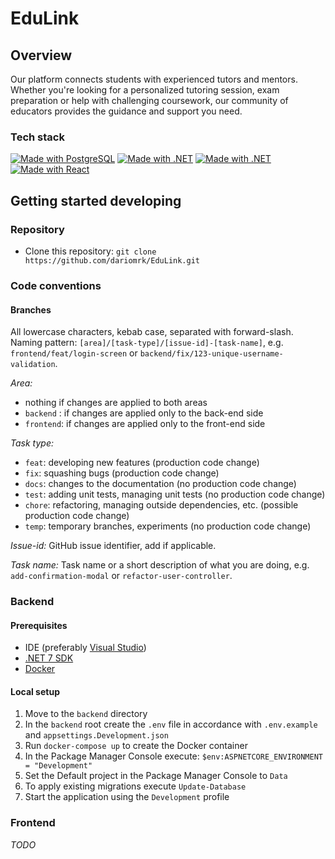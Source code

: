# EduLink

## Overview

Our platform connects students with experienced tutors and mentors.
Whether you're looking for a personalized tutoring session,
exam preparation or help with challenging coursework,
our community of educators provides the guidance and support you need.

### Tech stack

[![Made with PostgreSQL](https://img.shields.io/badge/PostgreSQL-15-40668d?style=flat-square&logo=postgresql&logoColor=white)](https://github.com/postgres/postgres "PostgreSQL")
[![Made with .NET](https://img.shields.io/badge/EF_Core-7-4c2dcc?style=flat-square&logo=dotnet&logoColor=white)](https://github.com/dotnet/efcore "EF Core")
[![Made with .NET](https://img.shields.io/badge/ASP.NET_Core-7-4c2dcc?style=flat-square&logo=dotnet&logoColor=white)](https://github.com/dotnet/aspnetcore "ASP.NET Core")
[![Made with React](https://img.shields.io/badge/React-18-387ca0?style=flat-square&logo=react&logoColor=white)](https://github.com/facebook/react "React")

## Getting started developing

### Repository

- Clone this repository: `git clone https://github.com/dariomrk/EduLink.git`

### Code conventions

#### Branches

All lowercase characters, kebab case, separated with forward-slash.  
Naming pattern: `[area]/[task-type]/[issue-id]-[task-name]`, e.g. `frontend/feat/login-screen` or `backend/fix/123-unique-username-validation`.

*Area:*
- nothing if changes are applied to both areas
- `backend` : if changes are applied only to the back-end side
- `frontend`: if changes are applied only to the front-end side

*Task type:*

- `feat`: developing new features (production code change)
- `fix`: squashing bugs (production code change)
- `docs`: changes to the documentation (no production code change)
- `test`: adding unit tests, managing unit tests (no production code change)
- `chore`: refactoring, managing outside dependencies, etc. (possible production code change)
- `temp`: temporary branches, experiments (no production code change)

*Issue-id:* GitHub issue identifier, add if applicable.

*Task name:* Task name or a short description of what you are doing, e.g. `add-confirmation-modal` or `refactor-user-controller`.

### Backend

#### Prerequisites

- IDE (preferably [Visual Studio](https://visualstudio.microsoft.com/))
- [.NET 7 SDK](https://dotnet.microsoft.com/en-us/download/dotnet/7.0)
- [Docker](https://www.docker.com/)

#### Local setup

1. Move to the `backend` directory
2. In the `backend` root create the `.env` file in accordance with `.env.example` and `appsettings.Development.json`
3. Run `docker-compose up` to create the Docker container
4. In the Package Manager Console execute: `$env:ASPNETCORE_ENVIRONMENT = "Development"`
5. Set the Default project in the Package Manager Console to `Data`
6. To apply existing migrations execute `Update-Database`
7. Start the application using the `Development` profile

### Frontend

*TODO*
